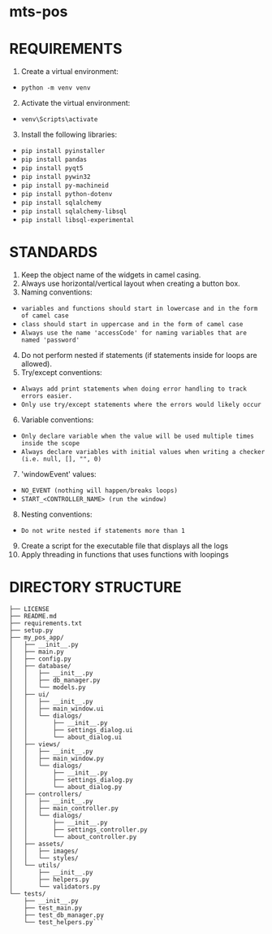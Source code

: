 # mts-pos

# REQUIREMENTS
1. Create a virtual environment:
* ```python -m venv venv```
2. Activate the virtual environment:
* ```venv\Scripts\activate```
3. Install the following libraries:
* ```pip install pyinstaller```
* ```pip install pandas```
* ```pip install pyqt5```
* ```pip install pywin32```
* ```pip install py-machineid```
* ```pip install python-dotenv```
* ```pip install sqlalchemy```
* ```pip install sqlalchemy-libsql```
* ```pip install libsql-experimental```

# STANDARDS
1. Keep the object name of the widgets in camel casing.
2. Always use horizontal/vertical layout when creating a button box.
3. Naming conventions:
* ```variables and functions should start in lowercase and in the form of camel case```
* ```class should start in uppercase and in the form of camel case```
* ```Always use the name 'accessCode' for naming variables that are named 'password'```
4. Do not perform nested if statements (if statements inside for loops are allowed).
5. Try/except conventions:
* ```Always add print statements when doing error handling to track errors easier.```
* ```Only use try/except statements where the errors would likely occur```
6. Variable conventions:
* ```Only declare variable when the value will be used multiple times inside the scope```
* ```Always declare variables with initial values when writing a checker (i.e. null, [], "", 0)```
7. 'windowEvent' values:
* ```NO_EVENT (nothing will happen/breaks loops)```
* ```START_<CONTROLLER_NAME> (run the window)```
8. Nesting conventions:
* ```Do not write nested if statements more than 1```
9. Create a script for the executable file that displays all the logs
10. Apply threading in functions that uses functions with loopings

# DIRECTORY STRUCTURE
```my_pos_app/
├── LICENSE
├── README.md
├── requirements.txt
├── setup.py
├── my_pos_app/
│   ├── __init__.py
│   ├── main.py
│   ├── config.py
│   ├── database/
│   │   ├── __init__.py
│   │   ├── db_manager.py
│   │   └── models.py
│   ├── ui/
│   │   ├── __init__.py
│   │   ├── main_window.ui
│   │   └── dialogs/
│   │       ├── __init__.py
│   │       ├── settings_dialog.ui
│   │       └── about_dialog.ui
│   ├── views/
│   │   ├── __init__.py
│   │   ├── main_window.py
│   │   └── dialogs/
│   │       ├── __init__.py
│   │       ├── settings_dialog.py
│   │       └── about_dialog.py
│   ├── controllers/
│   │   ├── __init__.py
│   │   ├── main_controller.py
│   │   └── dialogs/
│   │       ├── __init__.py
│   │       ├── settings_controller.py
│   │       └── about_controller.py
│   ├── assets/
│   │   ├── images/
│   │   └── styles/
│   └── utils/
│       ├── __init__.py
│       ├── helpers.py
│       └── validators.py
└── tests/
    ├── __init__.py
    ├── test_main.py
    ├── test_db_manager.py
    └── test_helpers.py```

